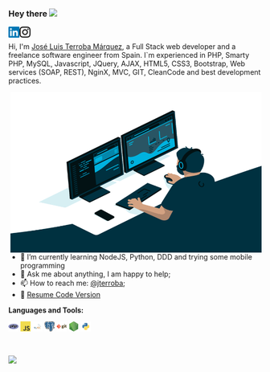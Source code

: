 ### Hey there <img src="https://media.giphy.com/media/hvRJCLFzcasrR4ia7z/giphy.gif" width="25px">

<a href="https://linkedin.com/in/jterroba/">
  <img align="left" alt="Jose Luis Terroba | LinkedIN" width="22px" src="https://raw.githubusercontent.com/jterroba/jterroba/master/assets/linkedin.svg" />
</a>
<a href="https://www.instagram.com/jterroba/">
  <img align="left" alt="Jose Luis Terroba | Instagram" width="22px" src="https://raw.githubusercontent.com/jterroba/jterroba/master/assets/instagram.svg" />
</a>

<br />

Hi, I'm [José Luis Terroba Márquez](https://www.calistrea.com/), a  Full Stack web developer and a freelance software engineer from Spain. I`m experienced in 
PHP, Smarty PHP, MySQL, Javascript, JQuery, AJAX, HTML5, CSS3, Bootstrap, Web services (SOAP, REST), NginX, MVC, GIT, CleanCode and best development practices.

  <img align="right" alt="GIF" src="https://raw.githubusercontent.com/jterroba/jterroba/master/code.gif?raw=true" width="500" height="320" />

- 🌱 I’m currently learning NodeJS, Python, DDD and trying some mobile programming  
- 💬 Ask me about anything, I am happy to help;
- 📫 How to reach me: [@jterroba](https://twitter.com/jterroba);
- 📝 [Resume Code Version](https://www.calistrea.com/cvcode)

**Languages and Tools:**  

<code><img height="20" src="https://raw.githubusercontent.com/github/explore/80688e429a7d4ef2fca1e82350fe8e3517d3494d/topics/php/php.png"></code>
<code><img height="20" src="https://raw.githubusercontent.com/github/explore/80688e429a7d4ef2fca1e82350fe8e3517d3494d/topics/javascript/javascript.png"></code>
<code><img height="20" src="https://raw.githubusercontent.com/github/explore/80688e429a7d4ef2fca1e82350fe8e3517d3494d/topics/mysql/mysql.png"></code>
<code><img height="20" src="https://raw.githubusercontent.com/github/explore/80688e429a7d4ef2fca1e82350fe8e3517d3494d/topics/postgresql/postgresql.png"></code>
<code><img height="20" src="https://raw.githubusercontent.com/github/explore/80688e429a7d4ef2fca1e82350fe8e3517d3494d/topics/git/git.png"></code>
<code><img height="20" src="https://raw.githubusercontent.com/github/explore/80688e429a7d4ef2fca1e82350fe8e3517d3494d/topics/nodejs/nodejs.png"></code>
<code><img height="20" src="https://raw.githubusercontent.com/github/explore/80688e429a7d4ef2fca1e82350fe8e3517d3494d/topics/python/python.png"></code>

<br />

![](https://visitor-badge.glitch.me/badge?page_id=jterroba.jterroba)
